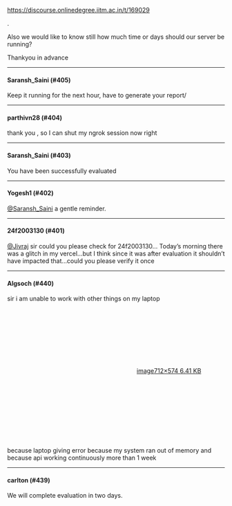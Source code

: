 https://discourse.onlinedegree.iitm.ac.in/t/169029

.</p>
<p>Also we would like to know still how much time or days should our server be running?</p>
<p>Thankyou in advance</p><hr>

<h4>Saransh_Saini (#405)</h4>
<p>Keep it running for the next hour, have to generate your report/</p><hr>

<h4>parthivn28 (#404)</h4>
<p>thank you , so I can shut my ngrok session now right</p><hr>

<h4>Saransh_Saini (#403)</h4>
<p>You have been successfully evaluated</p><hr>

<h4>Yogesh1 (#402)</h4>
<p><a class="mention" href="/u/saransh_saini">@Saransh_Saini</a> a gentle reminder.</p><hr>

<h4>24f2003130 (#401)</h4>
<p><a class="mention" href="/u/jivraj">@Jivraj</a> sir could you please check for 24f2003130… Today’s morning there was a glitch in my vercel…but I think since it was after evaluation it shouldn’t have impacted that…could you please verify it once</p><hr>

<h4>Algsoch (#440)</h4>
<p>sir i am unable to work with other things on my laptop<br/>
<div class="lightbox-wrapper"><a class="lightbox" data-download-href="/uploads/short-url/aI57T4M00sh9lNyRobLzSz7bJyk.png?dl=1" href="https://europe1.discourse-cdn.com/flex013/uploads/iitm/original/3X/4/b/4b116ae521ea905aa16e6f81a5bccddbbedb29bc.png" rel="noopener nofollow ugc" title="image"><div class="meta"><svg aria-hidden="true" class="fa d-icon d-icon-far-image svg-icon"><use href="#far-image"></use></svg><span class="filename">image</span><span class="informations">712×574 6.41 KB</span><svg aria-hidden="true" class="fa d-icon d-icon-discourse-expand svg-icon"><use href="#discourse-expand"></use></svg></div></a></div><br/>
because laptop giving error because my system ran out of memory and because api working continuously more than 1 week</p><hr>

<h4>carlton (#439)</h4>
<p>We will complete evaluation in two days.